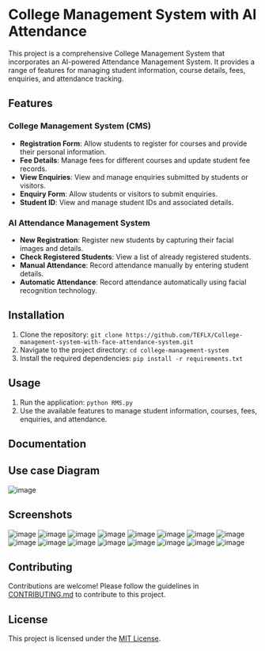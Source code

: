 # College Management System with AI Attendance

This project is a comprehensive College Management System that incorporates an AI-powered Attendance Management System. It provides a range of features for managing student information, course details, fees, enquiries, and attendance tracking.

## Features

### College Management System (CMS)

- **Registration Form**: Allow students to register for courses and provide their personal information.
- **Fee Details**: Manage fees for different courses and update student fee records.
- **View Enquiries**: View and manage enquiries submitted by students or visitors.
- **Enquiry Form**: Allow students or visitors to submit enquiries.
- **Student ID**: View and manage student IDs and associated details.

### AI Attendance Management System

- **New Registration**: Register new students by capturing their facial images and details.
- **Check Registered Students**: View a list of already registered students.
- **Manual Attendance**: Record attendance manually by entering student details.
- **Automatic Attendance**: Record attendance automatically using facial recognition technology.

## Installation

1. Clone the repository: `git clone https://github.com/TEFLX/College-management-system-with-face-attendance-system.git`
2. Navigate to the project directory: `cd college-management-system`
3. Install the required dependencies: `pip install -r requirements.txt`

## Usage

1. Run the application: `python RMS.py`
2. Use the available features to manage student information, courses, fees, enquiries, and attendance.

## Documentation

## Use case Diagram
![image](https://github.com/TEFLX/College-management-system-with-face-attendance-system/assets/164298793/25d7f038-4bb9-4a64-873b-b635ec12fd1e)

## Screenshots
![image](https://github.com/TEFLX/College-management-system-with-face-attendance-system/assets/164298793/fcb505b0-614e-4878-88ed-d7f810e3e4cb)
![image](https://github.com/TEFLX/College-management-system-with-face-attendance-system/assets/164298793/14dd3e60-7cac-4938-9247-996170aa8f2f)
![image](https://github.com/TEFLX/College-management-system-with-face-attendance-system/assets/164298793/8eed1575-5e90-4bec-87bc-af9e628972b1)
![image](https://github.com/TEFLX/College-management-system-with-face-attendance-system/assets/164298793/b8784845-deda-4d21-b87e-831081b70496)
![image](https://github.com/TEFLX/College-management-system-with-face-attendance-system/assets/164298793/58898fb9-0992-4c19-b444-6d6640c87c75)
![image](https://github.com/TEFLX/College-management-system-with-face-attendance-system/assets/164298793/9babf66a-4454-4888-98b3-f79cf3117bd1)
![image](https://github.com/TEFLX/College-management-system-with-face-attendance-system/assets/164298793/5674ef3e-b82c-4898-8034-ca475073167e)
![image](https://github.com/TEFLX/College-management-system-with-face-attendance-system/assets/164298793/10d9cc78-cd42-4744-9163-d8ce619dd873)
![image](https://github.com/TEFLX/College-management-system-with-face-attendance-system/assets/164298793/651efdfc-d732-411f-a51f-c7f516648c95)
![image](https://github.com/TEFLX/College-management-system-with-face-attendance-system/assets/164298793/d25302cc-c809-4721-b66b-b8e8f376d81c)
![image](https://github.com/TEFLX/College-management-system-with-face-attendance-system/assets/164298793/fd86b212-f57c-42a4-b2f6-5a1696857393)
![image](https://github.com/TEFLX/College-management-system-with-face-attendance-system/assets/164298793/45ca0665-81b5-4fb3-bb5b-8dc517bfc3bb)
![image](https://github.com/TEFLX/College-management-system-with-face-attendance-system/assets/164298793/24b9cc25-fbbe-4a27-a100-e4d6f078382b)
![image](https://github.com/TEFLX/College-management-system-with-face-attendance-system/assets/164298793/4f9ba13d-d573-4d9e-bdac-821a24e30409)
![image](https://github.com/TEFLX/College-management-system-with-face-attendance-system/assets/164298793/36da0c98-54d5-4551-b716-ac9f85e4a90b)
![image](https://github.com/TEFLX/College-management-system-with-face-attendance-system/assets/164298793/52893cff-3aee-4605-a07a-57e05f260ae4)


## Contributing

Contributions are welcome! Please follow the guidelines in [CONTRIBUTING.md](CONTRIBUTING.md) to contribute to this project.

## License

This project is licensed under the [MIT License](LICENSE).
